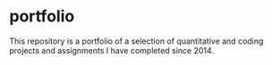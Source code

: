 # portfolio
This repository is a portfolio of a selection of quantitative and coding projects and assignments I have completed since 2014.
